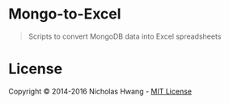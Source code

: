 Mongo-to-Excel
==============

> Scripts to convert MongoDB data into Excel spreadsheets

# License
Copyright &copy; 2014-2016 Nicholas Hwang - [MIT License](LICENSE)
